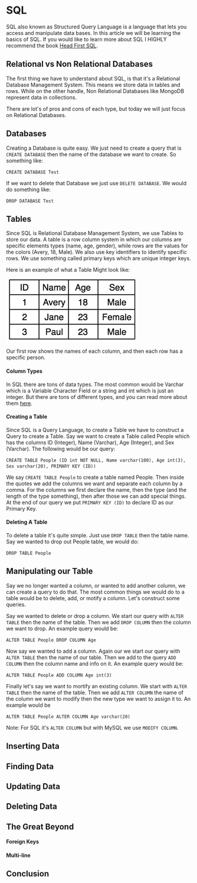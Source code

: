 # SQL
SQL also known as Structured Query Language is a language that lets you
access and manipulate data bases. In this article we will be learning
the basics of SQL. If you would like to learn more about SQL I HIGHLY
recommend the book
[Head First SQL](http://shop.oreilly.com/product/9780596526849.do).

## Relational vs Non Relational Databases
The first thing we have to understand about SQL, is that it's a
Relational Database Management System. This means we store data in
tables and rows. While on the other handle, Non Relational Databases
like MongoDB represent data in collections.

There are lot's of pros and cons of each type, but today we will just
focus on Relational Databases.

## Databases
Creating a Database is quite easy. We just need to create a query that
is `CREATE DATABASE` then the name of the database we want to create.
So something like:

    CREATE DATABASE Test

If we want to delete that Database we just use `DELETE DATABASE`. We
would do something like:

    DROP DATABASE Test

## Tables
Since SQL is Relational Database Management System, we use Tables to
store our data. A table is a row column system in which our columns are
specific elements types (name, age, gender), while rows are the values
for the colors (Avery, 18, Male). We also use key identifiers to
identify specific rows. We use something called primary keys which are
unique integer keys.

Here is an example of what a Table Might look like:

![Table](assets/Table.png)

Our first row shows the names of each column, and then each row has a
specific person.

#### Column Types
In SQL there are tons of data types. The most common would be Varchar
which is a Variable Character Field or a string and int which is just an
integer. But there are tons of different types, and you can read more
about them [here](https://www.w3schools.com/sql/sql_datatypes.asp).

#### Creating a Table
Since SQL is a Query Language, to create a Table we have to construct a
Query to create a Table. Say we want to create a Table called People
which has the columns ID (Integer), Name (Varchar), Age (Integer), and Sex
(Varchar). The following would be our query:

    CREATE TABLE People (ID int NOT NULL, Name varchar(100), Age int(3), Sex varchar(20), PRIMARY KEY (ID))

We say `CREATE TABLE People` to create a table named People. Then inside
the quotes we add the columns we want and separate each column by a
comma. For the columns we first declare the name, then the type (and the
length of the type something), then after those we can add special
things. At the end of our query we put `PRIMARY KEY (ID)` to
declare ID as our Primary Key.

#### Deleting A Table
To delete a table it's quite simple. Just use `DROP TABLE` then the
table name. Say we wanted to drop out People table, we would do:

    DROP TABLE People

## Manipulating our Table
Say we no longer wanted a column, or wanted to add another column, we
can create a query to do that. The most common things we would do to
a table would be to delete, add, or motify a column. Let's construct
some queries.

Say we wanted to delete or drop a column. We start our query with `ALTER TABLE`
then the name of the table. Then we add `DROP COLUMN` then the column we
want to drop. An example query would be:

    ALTER TABLE People DROP COLUMN Age

Now say we wanted to add a column. Again our we start our query with
`ALTER TABLE` then the name of our table. Then we add to the query
`ADD COLUMN` then the column name and info on it. An example query would
be:

    ALTER TABLE People ADD COLUMN Age int(3)

Finally let's say we want to mortify an existing column. We start with
`ALTER TABLE` then the name of the table. Then we add `ALTER COLUMN`
the name of the column we want to modify then the new type we want to
assign it to. An example would be

    ALTER TABLE People ALTER COLUMN Age varchar(20)

Note: For SQL it's `ALTER COLUMN` but with MySQL we use `MODIFY COLUMN`.

## Inserting Data

## Finding Data

## Updating Data

## Deleting Data

## The Great Beyond

#### Foreign Keys

#### Multi-line

## Conclusion